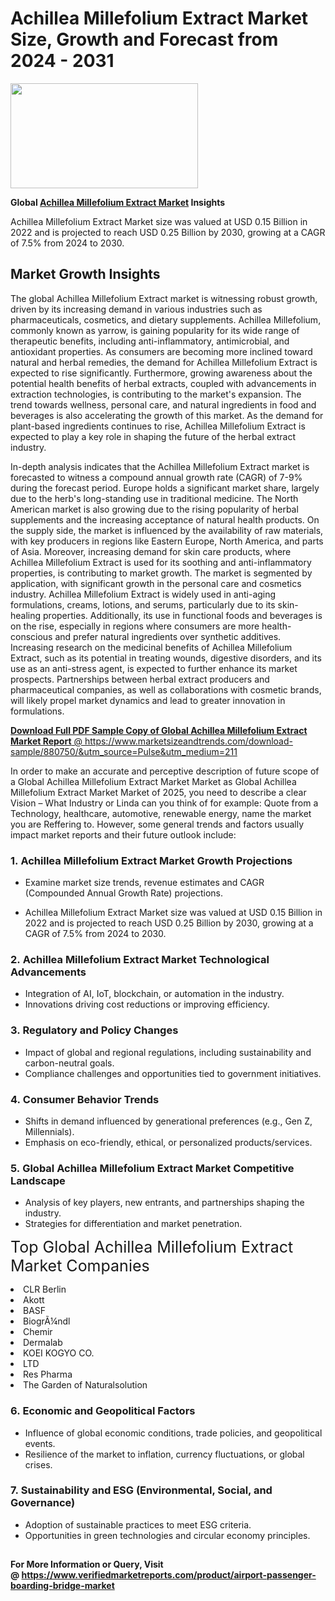 <H1>Achillea Millefolium Extract Market Size, Growth and Forecast from 2024 - 2031</H1><img class="aligncenter size-medium wp-image-584254" src="https://thirdeyenews.in/wp-content/uploads/2024/09/Global-Market-Research-300x168.jpeg" alt="" width="300" height="168" /><p><strong>Global&nbsp;<a href="https://www.marketsizeandtrends.com/download-sample/880750/&amp;utm_source=Pulse&amp;utm_medium=211">Achillea Millefolium Extract Market</a> Insights</strong></p><p>Achillea Millefolium Extract Market size was valued at USD 0.15 Billion in 2022 and is projected to reach USD 0.25 Billion by 2030, growing at a CAGR of 7.5% from 2024 to 2030.</p><p><h2>Market Growth Insights</h2> <p>The global Achillea Millefolium Extract market is witnessing robust growth, driven by its increasing demand in various industries such as pharmaceuticals, cosmetics, and dietary supplements. Achillea Millefolium, commonly known as yarrow, is gaining popularity for its wide range of therapeutic benefits, including anti-inflammatory, antimicrobial, and antioxidant properties. As consumers are becoming more inclined toward natural and herbal remedies, the demand for Achillea Millefolium Extract is expected to rise significantly. Furthermore, growing awareness about the potential health benefits of herbal extracts, coupled with advancements in extraction technologies, is contributing to the market's expansion. The trend towards wellness, personal care, and natural ingredients in food and beverages is also accelerating the growth of this market. As the demand for plant-based ingredients continues to rise, Achillea Millefolium Extract is expected to play a key role in shaping the future of the herbal extract industry. </p> <p><a href="#"></a></p> <p>In-depth analysis indicates that the Achillea Millefolium Extract market is forecasted to witness a compound annual growth rate (CAGR) of 7-9% during the forecast period. Europe holds a significant market share, largely due to the herb's long-standing use in traditional medicine. The North American market is also growing due to the rising popularity of herbal supplements and the increasing acceptance of natural health products. On the supply side, the market is influenced by the availability of raw materials, with key producers in regions like Eastern Europe, North America, and parts of Asia. Moreover, increasing demand for skin care products, where Achillea Millefolium Extract is used for its soothing and anti-inflammatory properties, is contributing to market growth. The market is segmented by application, with significant growth in the personal care and cosmetics industry. Achillea Millefolium Extract is widely used in anti-aging formulations, creams, lotions, and serums, particularly due to its skin-healing properties. Additionally, its use in functional foods and beverages is on the rise, especially in regions where consumers are more health-conscious and prefer natural ingredients over synthetic additives. Increasing research on the medicinal benefits of Achillea Millefolium Extract, such as its potential in treating wounds, digestive disorders, and its use as an anti-stress agent, is expected to further enhance its market prospects. Partnerships between herbal extract producers and pharmaceutical companies, as well as collaborations with cosmetic brands, will likely propel market dynamics and lead to greater innovation in formulations. <p><a href="#"></p><p><span class=""><strong>Download Full PDF Sample Copy of Global Achillea Millefolium Extract Market Report</strong> @ <a href="https://www.marketsizeandtrends.com/download-sample/880750/&amp;utm_source=Pulse&amp;utm_medium=211" target="_blank">https://www.marketsizeandtrends.com/download-sample/880750/&amp;utm_source=Pulse&amp;utm_medium=211</a></span></p><p>In order to make an accurate and perceptive description of future scope of a Global&nbsp;Achillea Millefolium Extract Market Market as Global&nbsp;Achillea Millefolium Extract Market Market of 2025, you need to describe a clear Vision &ndash; What Industry or Linda can you think of for example: Quote from a Technology, healthcare, automotive, renewable energy, name the market you are Reffering to. However, some general trends and factors usually impact market reports and their future outlook include:</p><h3>1.&nbsp;<strong>Achillea Millefolium Extract Market Growth Projections</strong></h3><ul><li>Examine market size trends, revenue estimates and CAGR (Compounded Annual Growth Rate) projections.</li><li><p>Achillea Millefolium Extract Market size was valued at USD 0.15 Billion in 2022 and is projected to reach USD 0.25 Billion by 2030, growing at a CAGR of 7.5% from 2024 to 2030.</p></li></ul><h3>2.&nbsp;<strong>Achillea Millefolium Extract Market Technological Advancements</strong></h3><ul><li>Integration of AI, IoT, blockchain, or automation in the industry.</li><li>Innovations driving cost reductions or improving efficiency.</li></ul><h3>3.&nbsp;<strong>Regulatory and Policy Changes</strong></h3><ul><li>Impact of global and regional regulations, including sustainability and carbon-neutral goals.</li><li>Compliance challenges and opportunities tied to government initiatives.</li></ul><h3>4.&nbsp;<strong>Consumer Behavior Trends</strong></h3><ul><li>Shifts in demand influenced by generational preferences (e.g., Gen Z, Millennials).</li><li>Emphasis on eco-friendly, ethical, or personalized products/services.</li></ul><h3>5.&nbsp;<strong>Global Achillea Millefolium Extract Market Competitive Landscape</strong></h3><ul><li>Analysis of key players, new entrants, and partnerships shaping the industry.</li><li>Strategies for differentiation and market penetration.</li></ul><p data-pm-slice="1 1 []"><span style="color: inherit; font-family: inherit; font-size: 25px;">Top Global Achillea Millefolium Extract Market Companies</span></p><div class="" data-test-id=""><p><li>CLR Berlin</li><li> Akott</li><li> BASF</li><li> BiogrÃ¼ndl</li><li> Chemir</li><li> Dermalab</li><li> KOEI KOGYO CO.</li><li>LTD</li><li> Res Pharma</li><li> The Garden of Naturalsolution</li></p></div><h3>6.&nbsp;<strong>Economic and Geopolitical Factors</strong></h3><ul><li>Influence of global economic conditions, trade policies, and geopolitical events.</li><li>Resilience of the market to inflation, currency fluctuations, or global crises.</li></ul><h3>7.&nbsp;<strong>Sustainability and ESG (Environmental, Social, and Governance)</strong></h3><ul><li>Adoption of sustainable practices to meet ESG criteria.</li><li>Opportunities in green technologies and circular economy principles.</li></ul><h2><strong style="font-size: 14px;">For More Information or Query, Visit @&nbsp;</strong><a style="background-color: #ffffff; font-size: 14px;" href="https://www.marketsizeandtrends.com/report/achillea-millefolium-extract-market/" target="_blank">https://www.verifiedmarketreports.com/product/airport-passenger-boarding-bridge-market</a></h2>
